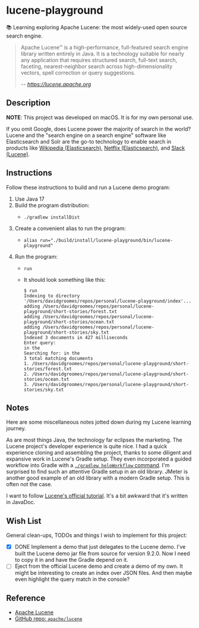# lucene-playground

📚 Learning exploring Apache Lucene: the most widely-used open source search engine.

> Apache Lucene™ is a high-performance, full-featured search engine library written entirely in Java. It is a technology
> suitable for nearly any application that requires structured search, full-text search, faceting, nearest-neighbor
> search across high-dimensionality vectors, spell correction or query suggestions.
>
> -- <cite>https://lucene.apache.org</cite>


## Description

**NOTE**: This project was developed on macOS. It is for my own personal use.

If you omit Google, does Lucene power the majority of search in the world? Lucene and the "search engine on a search engine"
software like Elasticsearch and Solr are the go-to technology to enable search in products like [Wikipedia (Elasticsearch)](https://en.wikipedia.org/wiki/Elastic_NV), [Netflix (Elasticsearch)](https://netflixtechblog.com/how-netflix-content-engineering-makes-a-federated-graph-searchable-5c0c1c7d7eaf), and [Slack (Lucene)](https://slack.engineering/search-at-slack/).


## Instructions

Follow these instructions to build and run a Lucene demo program:

1. Use Java 17
2. Build the program distribution:
   * ```shell
     ./gradlew installDist
     ```
3. Create a convenient alias to run the program:
   * ```shell
     alias run="./build/install/lucene-playground/bin/lucene-playground"
     ```
4. Run the program:
   * ```shell
     run
     ```
   * It should look something like this:
     ```text
     $ run
     Indexing to directory '/Users/davidgroomes/repos/personal/lucene-playground/index'...
     adding /Users/davidgroomes/repos/personal/lucene-playground/short-stories/forest.txt
     adding /Users/davidgroomes/repos/personal/lucene-playground/short-stories/ocean.txt
     adding /Users/davidgroomes/repos/personal/lucene-playground/short-stories/sky.txt
     Indexed 3 documents in 427 milliseconds
     Enter query:
     in the
     Searching for: in the
     3 total matching documents
     1. /Users/davidgroomes/repos/personal/lucene-playground/short-stories/forest.txt
     2. /Users/davidgroomes/repos/personal/lucene-playground/short-stories/ocean.txt
     3. /Users/davidgroomes/repos/personal/lucene-playground/short-stories/sky.txt
     ```

## Notes

Here are some miscellaneous notes jotted down during my Lucene learning journey.

As are most things Java, the technology far eclipses the marketing. The Lucene project's developer experience is quite
nice. I had a quick experience cloning and assembling the project, thanks to some diligent and expansive work in Lucene's
Gradle setup. They even incorporated a guided workflow into Gradle with a [`./gradlew helpWorkflow` command](https://github.com/apache/lucene/blob/9b185b99c429290c80bac5be0bcc2398f58b58db/CONTRIBUTING.md).
I'm surprised to find such an attentive Gradle setup in an old library. JMeter is another good example of an old library
with a modern Gradle setup. This is often not the case.

I want to follow [Lucene's official tutorial](https://lucene.apache.org/core/9_2_0/demo/index.html). It's a bit awkward
that it's written in JavaDoc.


## Wish List

General clean-ups, TODOs and things I wish to implement for this project:

* [x] DONE Implement a demo that just delegates to the Lucene demo. I've built the Lucene demo jar file from source for
      version 9.2.0. Now I need to copy it in and have the Gradle depend on it.
* [ ] Eject from the official Lucene demo and create a demo of my own. It might be interesting to create an index over
      JSON files. And then maybe even highlight the query match in the console?

## Reference

* [Apache Lucene](https://lucene.apache.org)
* [GitHub repo: `apache/lucene`](https://github.com/apache/lucene)
